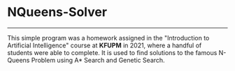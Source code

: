 # NQueens-Solver
___
This simple program was a homework assigned in the "Introduction to Artificial Intelligence" course at **KFUPM** in 2021, where a handful of students were able to complete. It is used to find solutions to the famous N-Queens Problem using A* Search and Genetic Search.  
